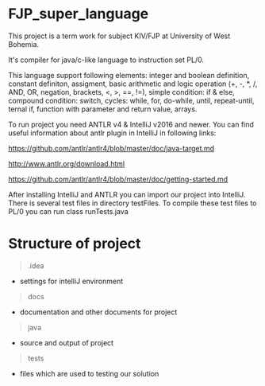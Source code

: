 # FJP_super_language

This project is a term work for subject KIV/FJP at University of West Bohemia.

It's compiler for java/c-like language to instruction set PL/0.

This language support following elements:
integer and boolean definition,
constant definiton,
assigment,
basic arithmetic and logic operation (+, -, *, /, AND, OR, negation, brackets, <, >, ==, !=),
simple condition: if & else,
compound condition: switch,
cycles: while, for, do-while, until, repeat-until,
ternal if,
function with parameter and return value,
arrays.


To run project you need ANTLR v4 & IntelliJ v2016 and newer.
You can find useful information about antlr plugin in IntelliJ in following links:

https://github.com/antlr/antlr4/blob/master/doc/java-target.md

http://www.antlr.org/download.html

https://github.com/antlr/antlr4/blob/master/doc/getting-started.md



After installing IntelliJ and ANTLR you can import our project into IntelliJ.
There is several test files in directory testFiles. To compile these test files to PL/0 you can
run class runTests.java

# Structure of project
> .idea
- settings for intelliJ environment
> docs
- documentation and other documents for project
> java
- source and output of project
> tests
- files which are used to testing our solution
